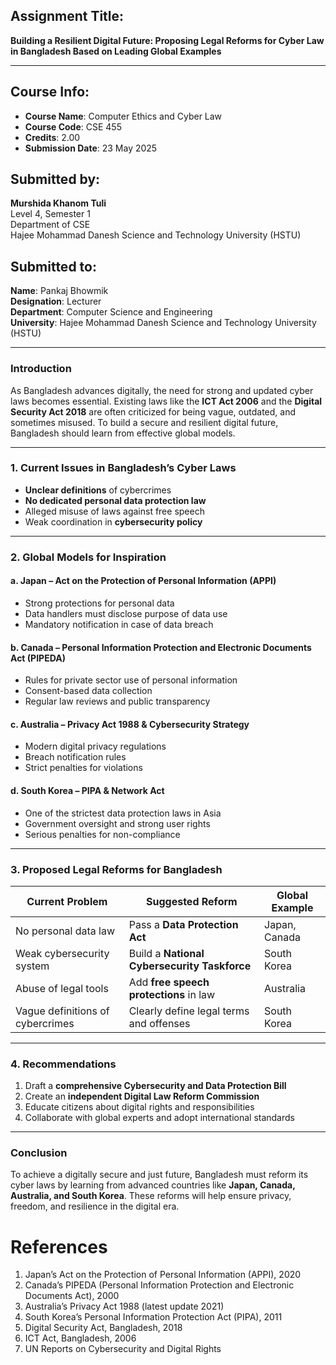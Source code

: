 ## Assignment Title:
**Building a Resilient Digital Future: Proposing Legal Reforms for Cyber Law in Bangladesh Based on Leading Global Examples**

---

## Course Info:
- **Course Name**: Computer Ethics and Cyber Law
- **Course Code**: CSE 455
- **Credits**: 2.00
- **Submission Date**: 23 May 2025

## Submitted by:
**Murshida Khanom Tuli**  
Level 4, Semester 1  
Department of CSE  
Hajee Mohammad Danesh Science and Technology University (HSTU)

## Submitted to:
**Name**: Pankaj Bhowmik  
**Designation**: Lecturer  
**Department**: Computer Science and Engineering  
**University**: Hajee Mohammad Danesh Science and Technology University (HSTU)

---

### Introduction
As Bangladesh advances digitally, the need for strong and updated cyber laws becomes essential. Existing laws like the **ICT Act 2006** and the **Digital Security Act 2018** are often criticized for being vague, outdated, and sometimes misused. To build a secure and resilient digital future, Bangladesh should learn from effective global models.

---

### 1. Current Issues in Bangladesh’s Cyber Laws
- **Unclear definitions** of cybercrimes
- **No dedicated personal data protection law**
- Alleged misuse of laws against free speech
- Weak coordination in **cybersecurity policy**

---

### 2. Global Models for Inspiration

#### a. **Japan – Act on the Protection of Personal Information (APPI)**
- Strong protections for personal data
- Data handlers must disclose purpose of data use
- Mandatory notification in case of data breach

#### b. **Canada – Personal Information Protection and Electronic Documents Act (PIPEDA)**
- Rules for private sector use of personal information
- Consent-based data collection
- Regular law reviews and public transparency

#### c. **Australia – Privacy Act 1988 & Cybersecurity Strategy**
- Modern digital privacy regulations
- Breach notification rules
- Strict penalties for violations

#### d. **South Korea – PIPA & Network Act**
- One of the strictest data protection laws in Asia
- Government oversight and strong user rights
- Serious penalties for non-compliance

---

### 3. Proposed Legal Reforms for Bangladesh

| Current Problem | Suggested Reform | Global Example |
|-----------------|------------------|----------------|
| No personal data law | Pass a **Data Protection Act** | Japan, Canada |
| Weak cybersecurity system | Build a **National Cybersecurity Taskforce** | South Korea |
| Abuse of legal tools | Add **free speech protections** in law | Australia |
| Vague definitions of cybercrimes | Clearly define legal terms and offenses | South Korea |

---

### 4. Recommendations

1. Draft a **comprehensive Cybersecurity and Data Protection Bill**
2. Create an **independent Digital Law Reform Commission**
3. Educate citizens about digital rights and responsibilities
4. Collaborate with global experts and adopt international standards

---

### Conclusion

To achieve a digitally secure and just future, Bangladesh must reform its cyber laws by learning from advanced countries like **Japan, Canada, Australia, and South Korea**. These reforms will help ensure privacy, freedom, and resilience in the digital era.

# References

1. Japan’s Act on the Protection of Personal Information (APPI), 2020
2. Canada’s PIPEDA (Personal Information Protection and Electronic Documents Act), 2000
3. Australia’s Privacy Act 1988 (latest update 2021)
4. South Korea’s Personal Information Protection Act (PIPA), 2011
5. Digital Security Act, Bangladesh, 2018
6. ICT Act, Bangladesh, 2006
7. UN Reports on Cybersecurity and Digital Rights
